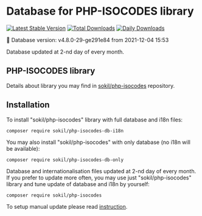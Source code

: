 # Database for PHP-ISOCODES library

[![Latest Stable Version](https://poser.pugx.org/sokil/php-isocodes-db-i18n/v/stable.png)](https://packagist.org/packages/sokil/php-isocodes-db-i18n)
[![Total Downloads](http://img.shields.io/packagist/dt/sokil/php-isocodes-db-i18n.svg?1)](https://packagist.org/packages/sokil/php-isocodes-db-i18n)
[![Daily Downloads](https://poser.pugx.org/sokil/php-isocodes-db-i18n/d/daily)](https://packagist.org/packages/sokil/php-isocodes-db-i18n/stats)

:1234: Database version: v4.8.0-29-ge291e84 from 2021-12-04 15:53

Database updated at 2-nd day of every month.

## PHP-ISOCODES library

Details about library you may find in [sokil/php-isocodes](https://github.com/sokil/php-isocodes) repository.

## Installation

To install "sokil/php-isocodes" library with full database and i18n files:

```
composer require sokil/php-isocodes-db-i18n
```

You may also install "sokil/php-isocodes" with only database (no i18n will be available):

```
composer require sokil/php-isocodes-db-only
```

Database and internationalisation files updated at 2-nd day of every month. If you prefer to update more often, you may
use just "sokil/php-isocodes" library and tune update of database and i18n by yourself:

```
composer require sokil/php-isocodes
```

To setup manual update please read [instruction](https://github.com/sokil/php-isocodes#manual-database-update).

